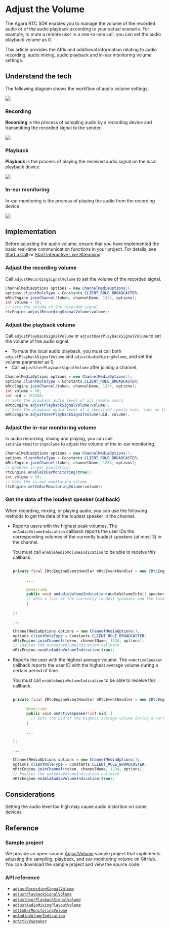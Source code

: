# Adjust the Volume

The Agora RTC SDK enables you to manage the volume of the recorded audio or of the audio playback according to your actual scenario. For example, to mute a remote user in a one-to-one call, you can set the audio playback volume as 0.

This article provides the APIs and additional information relating to audio recording, audio mixing, audio playback and in-ear monitoring volume settings.

## Understand the tech

The following diagram shows the workflow of audio volume settings.

![](https://web-cdn.agora.io/docs-files/1578559042677)

### Recording

**Recording** is the process of sampling audio by a recording device and transmitting the recorded signal to the sender.

![](https://web-cdn.agora.io/docs-files/1578559122611)

### Playback

**Playback** is the process of playing the received audio signal on the local playback device.

![](https://web-cdn.agora.io/docs-files/1578559415146)

### In-ear monitoring

In-ear monitoring is the process of playing the audio from the recording device.

![](https://web-cdn.agora.io/docs-files/1578560373700)
## Implementation

Before adjusting the audio volume, ensure that you have implemented the basic real-time communication functions in your project. For details, see [Start a Call](start_call_android) or [Start Interactive Live Streaming](start_live_android).

### Adjust the recording volume

Call `adjustRecordingSignalVolume` to set the volume of the recorded signal.

```java
ChannelMediaOptions options = new ChannelMediaOptions();
options.clientRoleType = Constants.CLIENT_ROLE_BROADCASTER;
mRtcEngine.joinChannel(token, channelName, 1234, options);
int volume = 50;
// Sets the volume of the recorded signal.
rtcEngine.adjustRecordingSignalVolume(volume);
```

### Adjust the playback volume

Call `adjustPlaybackSignalVolume` or `adjustUserPlaybackSignalVolume` to set the volume of the audio signal.

<div class="alert note"><li>To mute the local audio playback, you must call both <code>adjustPlaybackSignalVolume</code> and <code>adjustAudioMixingVolume</code>, and set the volume parameter as 0.<li>Call <code>adjustUserPlaybackSignalVolume</code> after joining a channel.</li></div>


```java
ChannelMediaOptions options = new ChannelMediaOptions();
options.clientRoleType = Constants.CLIENT_ROLE_BROADCASTER;
mRtcEngine.joinChannel(token, channelName, 1234, options);
int volume = 50;
int uid = 123456;
// Sets the playback audio level of all remote users.
mRtcEngine.adjustPlaybackSignalVolume(volume);
// Sets the playback audio level of a specified remote user, such as 123456.
mRtcEngine.adjustUserPlaybackSignalVolume(uid, volume);
```

### Adjust the in-ear monitoring volume

In audio recording, mixing and playing, you can call `setInEarMonitoringVolume` to adjust the volume of the in-ear monitoring.

```java
ChannelMediaOptions options = new ChannelMediaOptions();
options.clientRoleType = Constants.CLIENT_ROLE_BROADCASTER;
mRtcEngine.joinChannel(token, channelName, 1234, options);
// Enables in-ear monitoring.
rtcEngine.enableInEarMonitoring(true);
int volume = 50;
// Sets the in-ear monitoring volume.
rtcEngine.setInEarMonitoringVolume(volume);
```

### Get the data of the loudest speaker (callback)

When recording, mixing, or playing audio, you can use the following methods to get the data of the loudest speaker in the channel.

- Reports users with the highest peak volumes. The `onAudioVolumeIndication` callback reports the user IDs the corresponding volumes of the currently loudest speakers (at most 3) in the channel.

	 <div class="alert note">You must call <code>enableAudioVolumeIndication</code> to be able to receive this callback.</div>


  ```java

  private final IRtcEngineEventHandler mRtcEventHandler = new IRtcEngineEventHandler() {

        ...

        @override
        public void onAudioVolumeIndication(AudioVolumeInfo[] speakers, int totalVolume) {
        // Gets a list of the currently loudest speakers and the total volume
        }

  };

  ...

  ChannelMediaOptions options = new ChannelMediaOptions();
  options.clientRoleType = Constants.CLIENT_ROLE_BROADCASTER;
  mRtcEngine.joinChannel(token, channelName, 1234, options);
  // Enables the onAudioVolumeIndication callback
  mRtcEngine.enableAudioVolumeIndication(true);
  ```

- Reports the user with the highest average volume. The `onActiveSpeaker` callback reports the user ID with the highest average volume during a certain period of time.

	 <div class="alert note">You must call <code>enableAudioVolumeIndication</code> to be able to receive this callback.</div>

  ```java

  private final IRtcEngineEventHandler mRtcEventHandler = new IRtcEngineEventHandler() {

        @override
        public void onActiveSpeaker(int uid) {
          // Gets the uid of the highest average volume during a certain period of time
        }

        ...

  };

  ...

  ChannelMediaOptions options = new ChannelMediaOptions();
  options.clientRoleType = Constants.CLIENT_ROLE_BROADCASTER;
  mRtcEngine.joinChannel(token, channelName, 1234, options);
  // Enables the onAudioVolumeIndication callback
  mRtcEngine.enableAudioVolumeIndication(true);
  ```

## Considerations

Setting the audio level too high may cause audio distortion on some devices.

## Reference

### Sample project

We provide an open-source [AdjustVolume](https://github.com/AgoraIO/API-Examples/blob/dev/3.6.200/Android/APIExample/app/src/main/java/io/agora/api/example/examples/advanced/AdjustVolume.java) sample project that implements adjusting the sampling, playback, and ear-monitoring volume on GitHub. You can download the sample project and view the source code.

### API reference

- [`adjustRecordingSignalVolume`](./API%20Reference/java/classio_1_1agora_1_1rtc_1_1_rtc_engine.html#af3747f72256eb683feadbca2b742bd05)
- [`adjustPlaybackSignalVolume`](./API%20Reference/java/classio_1_1agora_1_1rtc_1_1_rtc_engine.html#af7d7f10fc96db2febb9c2590891d071b)
- [`adjustUserPlaybackSignalVolume`](./API%20Reference/java/classio_1_1agora_1_1rtc_1_1_rtc_engine.html#aac9c5135996428d9a238fe8e66858268)
- [`adjustAudioMixingPlayoutVolume`](./API%20Reference/java/classio_1_1agora_1_1rtc_1_1_rtc_engine.html#a0308c6bc82af433ae8340e0b3cd228c9)
- [`setInEarMonitoringVolume`](./API%20Reference/java/classio_1_1agora_1_1rtc_1_1_rtc_engine.html#af71afdf140660b10c4fb0c40029c432d)
- [`onAudioVolumeIndication`](./API%20Reference/java/classio_1_1agora_1_1rtc_1_1_i_rtc_engine_event_handler.html#a4d37f2b4d569fa787bb8c0e3ae8cd424)
- [`onActiveSpeaker`](./API%20Reference/java/classio_1_1agora_1_1rtc_1_1_i_rtc_engine_event_handler.html#a895e965178d808f9d33b387ab3e50300)